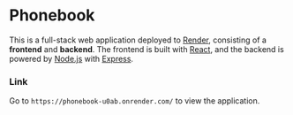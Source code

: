 # Phonebook

This is a full-stack web application deployed to [Render](https://render.com/), consisting of a **frontend** and **backend**. The frontend is built with [React](https://reactjs.org/), and the backend is powered by [Node.js](https://nodejs.org/) with [Express](https://expressjs.com/).

### Link

Go to `https://phonebook-u0ab.onrender.com/` to view the application.
